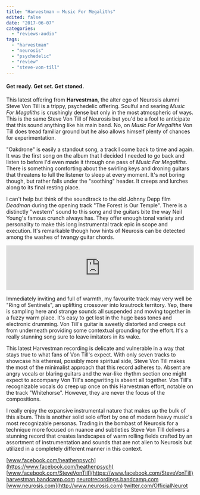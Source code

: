 ```yaml
---
title: "Harvestman – Music For Megaliths"
edited: false
date: "2017-06-07"
categories:
  - "reviews-audio"
tags:
  - "harvestman"
  - "neurosis"
  - "psychedelic"
  - "review"
  - "steve-von-till"
---
```


#### Get ready. Get set. Get stoned.

This latest offering from **Harvestman**, the alter ego of Neurosis alumni Steve Von Till is a trippy, psychedelic offering. Soulful and searing _Music For Megaliths_ is crushingly dense but only in the most atmospheric of ways. This is the same Steve Von Till of Neurosis but you'd be a fool to anticipate that this sound anything like his main band. No, on _Music For Megaliths_ Von Till does tread familiar ground but he also allows himself plenty of chances for experimentation.

"Oakdrone" is easily a standout song, a track I come back to time and again. It was the first song on the album that I decided I needed to go back and listen to before I'd even made it through one pass of _Music For Megaliths_. There is something comforting about the swirling keys and droning guitars that threatens to lull the listener to sleep at every moment. It's not boring though, but rather falls under the "soothing" header. It creeps and lurches along to its final resting place.

I can't help but think of the soundtrack to the old Johnny Depp film _Deadman_ during the opening track "The Forest is Our Temple". There is a distinctly "western" sound to this song and the guitars bite the way Neil Young's famous crunch always has. They offer enough tonal variety and personality to make this long instrumental track epic in scope and execution. It's remarkable though how hints of Neurosis can be detected among the washes of twangy guitar chords.    

<iframe style="border: 0; width: 100%; height: 120px;" src="https://bandcamp.com/EmbeddedPlayer/album=213854351/size=large/bgcol=ffffff/linkcol=0687f5/tracklist=false/artwork=small/transparent=true/" width="300" height="150" seamless=""><a href="http://harvestman.bandcamp.com/album/music-for-megaliths">Music For Megaliths by Harvestman</a></iframe>

Immediately inviting and full of warmth, my favourite track may very well be "Ring of Sentinels", an uplifting crossover into krautrock territory. Yep, there is sampling here and strange sounds all suspended and moving together in a fuzzy warm place. It's easy to get lost in the huge bass tones and electronic drumming. Von Till's guitar is sweetly distorted and creeps out from underneath providing some contextual grounding for the effort. It's a really stunning song sure to leave imitators in its wake.

This latest Harvestman recording is delicate and vulnerable in a way that stays true to what fans of Von Till's expect. With only seven tracks to showcase his ethereal, possibly more spiritual side, Steve Von Till makes the most of the minimalist approach that this record adheres to. Absent are angry vocals or blaring guitars and the war-like rhythm section one might expect to accompany Von Till's songwriting is absent all together. Von Till's recognizable vocals do creep up once on this Harvestman effort, notable on the track "Whitehorse". However, they are never the focus of the compositions.

I really enjoy the expansive instrumental nature that makes up the bulk of this album. This is another solid solo effort by one of modern heavy music's most recognizable personas. Trading in the bombast of Neurosis for a technique more focused on nuance and subtleties Steve Von TIll delivers a stunning record that creates landscapes of warm rolling fields crafted by an assortment of instrumentation and sounds that are not alien to Neurosis but utilized in a completely different manner in this context.

[www.facebook.com/heathenpsych](https://www.facebook.com/heathenpsych) [www.facebook.com/SteveVonTill](https://www.facebook.com/SteveVonTill) [harvestman.bandcamp.com](https://harvestman.bandcamp.com) [neurotrecordings.bandcamp.com](https://neurotrecordings.bandcamp.com) [www.neurosis.com](http://www.neurosis.com) [twitter.com/OfficialNeurot](https://twitter.com/OfficialNeurot)
